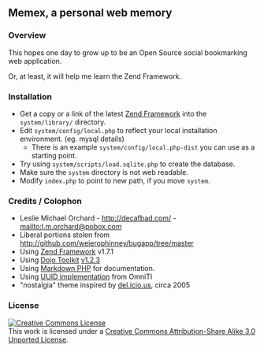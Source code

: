 ## Memex, a personal web memory

### Overview

This hopes one day to grow up to be an Open Source social bookmarking web
application.  

Or, at least, it will help me learn the Zend Framework.

### Installation

* Get a copy or a link of the latest [Zend Framework][zf] into the `system/library/` directory.
* Edit `system/config/local.php` to reflect your local installation environment. (eg. mysql details)
    * There is an example `system/config/local.php-dist` you can use as a starting point.
* Try using `system/scripts/load.sqlite.php` to create the database.
* Make sure the `system` directory is not web readable.  
* Modify `index.php` to point to new path, if you move `system`.

[zf]: http://framework.zend.com/download/latest

### Credits / Colophon

* Leslie Michael Orchard - <http://decafbad.com/> - <mailto:l.m.orchard@pobox.com>
* Liberal portions stolen from <http://github.com/weierophinney/bugapp/tree/master>
* Using [Zend Framework][zf] v1.7.1
* Using [Dojo Toolkit][dojo] [v1.2.3][dojodl]
* Using [Markdown PHP][markdown] for documentation.
* Using [UUID implementation][uuid] from OmniTI 
* "nostalgia" theme inspired by [del.icio.us][del], circa 2005

[zf]: http://framework.zend.com/
[dojo]: http://dojotoolkit.org/
[dojodl]: http://download.dojotoolkit.org/release-1.2.3/
[del]: http://del.icio.us/
[markdown]: http://michelf.com/projects/php-markdown/
[uuid]: https://labs.omniti.com/trac/alexandria/browser/trunk/OmniTI/UUID.php?rev=7

### License

<a rel="license" href="http://creativecommons.org/licenses/by-sa/3.0/"><img alt="Creative Commons License" style="border-width:0" src="http://i.creativecommons.org/l/by-sa/3.0/88x31.png" /></a><br />This work is licensed under a <a rel="license" href="http://creativecommons.org/licenses/by-sa/3.0/">Creative Commons Attribution-Share Alike 3.0 Unported License</a>.

